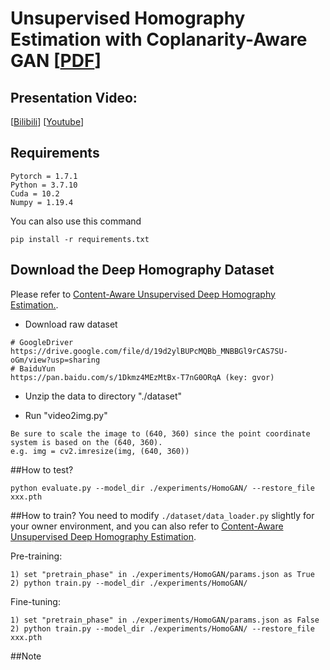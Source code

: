 # Unsupervised Homography Estimation with Coplanarity-Aware GAN [[PDF](https://openaccess.thecvf.com/content/CVPR2022/html/Hong_Unsupervised_Homography_Estimation_With_Coplanarity-Aware_GAN_CVPR_2022_paper.html)]


## 


## Presentation Video:
[[Bilibili](https://www.bilibili.com/video/BV1Wv4y137Ko?spm_id_from=333.999.0.0&vd_source=0a9f26f2f6a274787d7c263fe3ce7f3d)] [[Youtube](https://www.youtube.com/watch?v=uNFA-yOSz7M)]

## Requirements
```
Pytorch = 1.7.1
Python = 3.7.10
Cuda = 10.2
Numpy = 1.19.4
```
You can also use this command
```
pip install -r requirements.txt
```

## Download the Deep Homography Dataset

Please refer to [Content-Aware Unsupervised Deep Homography Estimation.](https://github.com/JirongZhang/DeepHomography).

- Download raw dataset
```
# GoogleDriver
https://drive.google.com/file/d/19d2ylBUPcMQBb_MNBBGl9rCAS7SU-oGm/view?usp=sharing
# BaiduYun
https://pan.baidu.com/s/1Dkmz4MEzMtBx-T7nG0ORqA (key: gvor)
```
- Unzip the data to directory "./dataset"

- Run "video2img.py"
```
Be sure to scale the image to (640, 360) since the point coordinate system is based on the (640, 360).
e.g. img = cv2.imresize(img, (640, 360))
```

##How to test?
```
python evaluate.py --model_dir ./experiments/HomoGAN/ --restore_file xxx.pth
```
##How to train?
You need to modify ```./dataset/data_loader.py``` slightly for your owner environment, and you can also refer to [Content-Aware Unsupervised Deep Homography Estimation](https://github.com/JirongZhang/DeepHomography).

Pre-training:
```
1) set "pretrain_phase" in ./experiments/HomoGAN/params.json as True
2) python train.py --model_dir ./experiments/HomoGAN/
```
Fine-tuning:
```
1) set "pretrain_phase" in ./experiments/HomoGAN/params.json as False
2) python train.py --model_dir ./experiments/HomoGAN/ --restore_file xxx.pth
```
##Note
